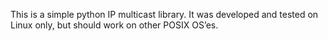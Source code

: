 This is a simple python IP multicast library. It was developed and tested on Linux only, but should work on other POSIX OS’es.
